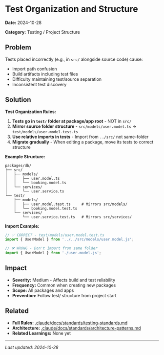 # Test Organization and Structure

**Date:** 2024-10-28

**Category:** Testing / Project Structure

## Problem

Tests placed incorrectly (e.g., in `src/` alongside source code) cause:

- Import path confusion
- Build artifacts including test files
- Difficulty maintaining test/source separation
- Inconsistent test discovery

## Solution

**Test Organization Rules:**

1. **Tests go in `test/` folder at package/app root** - NOT in `src/`
2. **Mirror source folder structure** - `src/models/user.model.ts` → `test/models/user.model.test.ts`
3. **Use relative imports in tests** - Import from `../src/` not same-folder
4. **Migrate gradually** - When editing a package, move its tests to correct structure

**Example Structure:**

```
packages/db/
├── src/
│   ├── models/
│   │   ├── user.model.ts
│   │   └── booking.model.ts
│   └── services/
│       └── user.service.ts
└── test/
    ├── models/
    │   ├── user.model.test.ts     # Mirrors src/models/
    │   └── booking.model.test.ts
    └── services/
        └── user.service.test.ts   # Mirrors src/services/
```

**Import Example:**

```typescript
// ✅ CORRECT - test/models/user.model.test.ts
import { UserModel } from '../../src/models/user.model.js';

// ❌ WRONG - Don't import from same folder
import { UserModel } from './user.model.js';
```

## Impact

- **Severity:** Medium - Affects build and test reliability
- **Frequency:** Common when creating new packages
- **Scope:** All packages and apps
- **Prevention:** Follow test/ structure from project start

## Related

- **Full Rules:** [.claude/docs/standards/testing-standards.md](../standards/testing-standards.md)
- **Architecture:** [.claude/docs/standards/architecture-patterns.md](../standards/architecture-patterns.md)
- **Related Learnings:** None yet

---

*Last updated: 2024-10-28*
